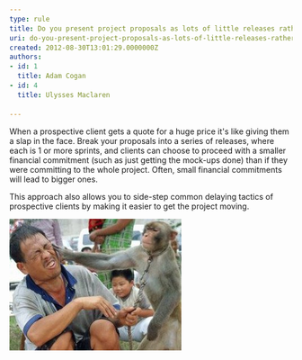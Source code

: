 ```yaml
---
type: rule
title: Do you present project proposals as lots of little releases rather than one big price?
uri: do-you-present-project-proposals-as-lots-of-little-releases-rather-than-one-big-price
created: 2012-08-30T13:01:29.0000000Z
authors:
- id: 1
  title: Adam Cogan
- id: 4
  title: Ulysses Maclaren

---
```


When a prospective client gets a quote for a huge price it's like giving them a slap in the face.                 Break your proposals into a series of releases, where each is 1 or more sprints, and                  clients can choose to proceed with a smaller financial commitment (such as just getting the mock-ups                  done) than if they were committing to the whole project. Often, small financial commitments will                  lead to bigger ones.
 
This approach also allows you to side-step common delaying tactics of prospective clients by making it easier to get the project moving.

![ One big price is like a slap in the face ​](AccountManagement-FaceSlap.jpg)
